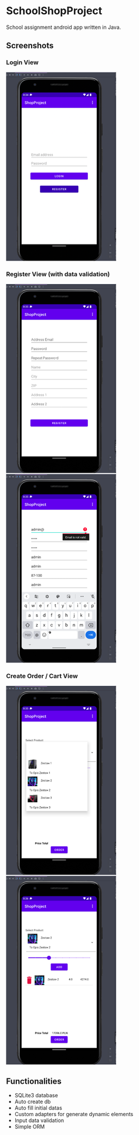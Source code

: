 # SchoolShopProject
School assignment android app written in Java.

## Screenshots

### Login View
<img src="doc/z1.png" width="300">

### Register View (with data validation)
<img src="doc/z2.png" width="300">
<img src="doc/z3.png" width="300">


### Create Order / Cart View
<img src="doc/z5.png" width="300">
<img src="doc/z6.png" width="300">

## Functionalities
- SQLite3 database
- Auto create db
- Auto fill initial datas
- Custom adapters for generate dynamic elements
- Input data validation
- Simple ORM
